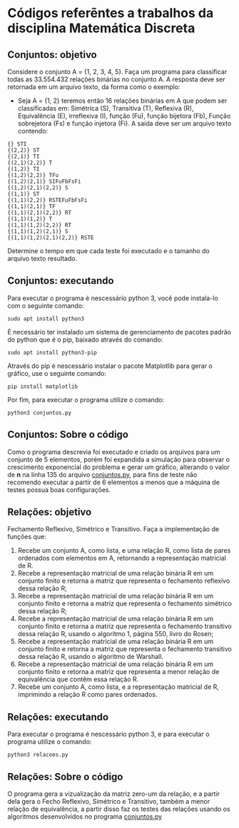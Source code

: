 <!-- @format -->

# Códigos referẽntes a trabalhos da disciplina Matemática Discreta

## Conjuntos: objetivo

Considere o conjunto A = {1, 2, 3, 4, 5}.
Faça um programa para classificar todas as 33.554.432 relações binárias no conjunto A.
A resposta deve ser retornada em um arquivo texto, da forma como o exemplo:

-   Seja A = {1, 2} teremos então 16 relações binárias em A que podem ser classificadas em:
    Simétrica (S), Transitiva (T), Reflexiva (R), Equivalência (E), irreflexiva (I), função (Fu), função
    bijetora (Fb), Função sobrejetora (Fs) e função injetora (Fi).
    A saída deve ser um arquivo texto contendo:

```
{} STI
{(2,2)} ST
{(2,1)} TI
{(2,1)(2,2)} T
{(1,2)} TI
{(1,2)(2,2)} TFu
{(1,2)(2,1)} SIFuFbFsFi
{(1,2)(2,1)(2,2)} S
{(1,1)} ST
{(1,1)(2,2)} RSTEFuFbFsFi
{(1,1)(2,1)} TF
{(1,1)(2,1)(2,2)} RT
{(1,1)(1,2)} T
{(1,1)(1,2)(2,2)} RT
{(1,1)(1,2)(2,1)} S
{(1,1)(1,2)(2,1)(2,2)} RSTE
```

Determine o tempo em que cada teste foi executado e o tamanho do arquivo texto resultado.

## Conjuntos: executando

Para executar o programa é nescessário python 3, você pode instala-lo com o seguinte comando:

```
sudo apt install python3
```

É necessário ter instalado um sistema de gerenciamento de pacotes padrão do python que é o pip, baixado através do comando:

```
sudo apt install python3-pip
```

Através do pip é nescessário instalar o pacote Matplotlib para gerar o gráfico, use o seguinte comando:

```
pip install matplotlib
```

Por fim, para executar o programa utilize o comando:

```
python3 conjuntos.py
```

## Conjuntos: Sobre o código

Como o programa descrevia foi executado e criado os arquivos para um conjunto de 5 elementos, porém foi expandida a simulação para observar o crescimento exponencial do problema e gerar um gráfico, alterando o valor de **n** na linha 135 do arquivo [conjuntos.py](conjuntos.py), para fins de teste não recomendo executar a partir de 6 elementos a menos que a máquina de testes possua boas configurações.

## Relações: objetivo

Fechamento Reflexivo, Simétrico e Transitivo. Faça a implementação de funções que:

1. Recebe um conjunto A, como lista, e uma relação R, como lista de pares ordenados com elementos em A, retornando a representação matricial de R.
2. Recebe a representação matricial de uma relação binária R em um
   conjunto finito e retorna a matriz que representa o fechamento
   reflexivo dessa relação R;
3. Recebe a representação matricial de uma relação binária R em um
   conjunto finito e retorna a matriz que representa o fechamento
   simétrico dessa relação R;
4. Recebe a representação matricial de uma relação binária R em um
   conjunto finito e retorna a matriz que representa o fechamento
   transitivo dessa relação R, usando o algoritmo 1, página 550, livro
   do Rosen;
5. Recebe a representação matricial de uma relação binária R em um
   conjunto finito e retorna a matriz que representa o fechamento
   transitivo dessa relação R, usando o algoritmo de Warshall.
6. Recebe a representação matricial de uma relação binária R em um
   conjunto finito e retorna a matriz que representa a menor relação
   de equivalência que contêm essa relação R.
7. Recebe um conjunto A, como lista, e a representação matricial de R,
   imprimindo a relação R como pares ordenados.

## Relações: executando

Para executar o programa é nescessário python 3, e para executar o programa utilize o comando:

```
python3 relacoes.py
```

## Relações: Sobre o código

O programa gera a vizualização da matriz zero-um da relação, e a partir dela gera o Fecho Reflexivo, Simétrico e Transitivo, também a menor relação de equivalência, a partir disso faz os testes das relações usando os algoritmos desenvolvidos no programa [conjuntos.py](./conjuntos.py)
